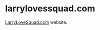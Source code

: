 # larrylovessquad.com
<a href="http://larrylovesquad.com" target="new">LarryLoveSquad.com</a> website.
